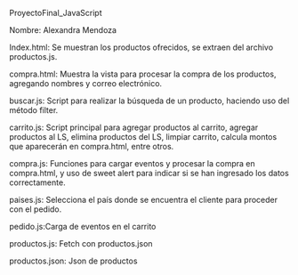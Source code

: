 
ProyectoFinal_JavaScript

Nombre: Alexandra Mendoza

Index.html: Se muestran los productos ofrecidos, se extraen del archivo productos.js.

compra.html: Muestra la vista para procesar la compra de los productos, agregando nombres y correo electrónico.

buscar.js: Script para realizar la búsqueda de un producto, haciendo uso del método filter.

carrito.js: Script principal para agregar productos al carrito, agregar productos al LS, elimina productos del LS, limpiar carrito, calcula montos que aparecerán en compra.html, entre otros.

compra.js: Funciones para cargar eventos y procesar la compra en compra.html, y uso de sweet alert para indicar si se han ingresado los datos correctamente.

paises.js: Selecciona el país donde se encuentra el cliente para proceder con el pedido.

pedido.js:Carga de eventos en el carrito

productos.js: Fetch con productos.json

productos.json: Json de productos
